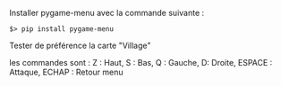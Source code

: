 Installer pygame-menu avec la commande suivante :

    $> pip install pygame-menu
    
Tester de préférence la carte "Village"

les commandes sont :
Z : Haut,
S : Bas, 
Q : Gauche,
D: Droite,
ESPACE : Attaque,
ECHAP : Retour menu